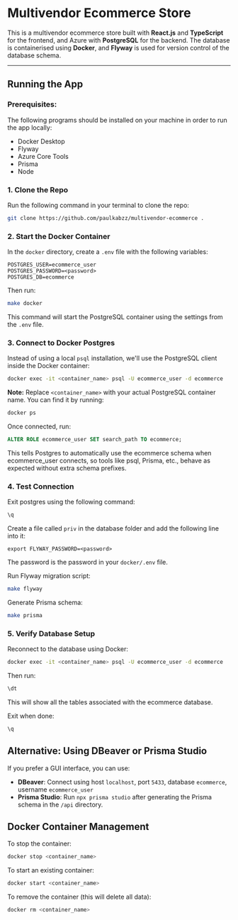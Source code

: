 # Multivendor Ecommerce Store

This is a multivendor ecommerce store built with **React.js** and **TypeScript** for the frontend, and Azure with **PostgreSQL** for the backend. The database is containerised using **Docker**, and **Flyway** is used for version control of the database schema.

---

## Running the App

### Prerequisites:

The following programs should be installed on your machine in order to run the app locally:
- Docker Desktop
- Flyway
- Azure Core Tools
- Prisma 
- Node

### 1. Clone the Repo

Run the following command in your terminal to clone the repo:

```bash
git clone https://github.com/paulkabzz/multivendor-ecommerce .
```

### 2. Start the Docker Container

In the `docker` directory, create a `.env` file with the following variables:

```
POSTGRES_USER=ecommerce_user
POSTGRES_PASSWORD=<password>
POSTGRES_DB=ecommerce
```

Then run:
```bash
make docker
```

This command will start the PostgreSQL container using the settings from the `.env` file.

### 3. Connect to Docker Postgres

Instead of using a local `psql` installation, we'll use the PostgreSQL client inside the Docker container:

```bash
docker exec -it <container_name> psql -U ecommerce_user -d ecommerce
```

**Note:** Replace `<container_name>` with your actual PostgreSQL container name. You can find it by running:
```bash
docker ps
```

Once connected, run:
```sql
ALTER ROLE ecommerce_user SET search_path TO ecommerce;
```

This tells Postgres to automatically use the ecommerce schema when ecommerce_user connects, so tools like psql, Prisma, etc., behave as expected without extra schema prefixes.

### 4. Test Connection

Exit postgres using the following command:
```bash
\q
```

Create a file called `priv` in the database folder and add the following line into it:
```
export FLYWAY_PASSWORD=<password>
```
The password is the password in your `docker/.env` file.

Run Flyway migration script:
```bash
make flyway
```

Generate Prisma schema:
```bash
make prisma
```

### 5. Verify Database Setup

Reconnect to the database using Docker:
```bash
docker exec -it <container_name> psql -U ecommerce_user -d ecommerce
```

Then run:
```bash
\dt
```

This will show all the tables associated with the ecommerce database.

Exit when done:
```bash
\q
```

## Alternative: Using DBeaver or Prisma Studio

If you prefer a GUI interface, you can use:

- **DBeaver**: Connect using host `localhost`, port `5433`, database `ecommerce`, username `ecommerce_user`
- **Prisma Studio**: Run `npx prisma studio` after generating the Prisma schema in the `/api` directory.

## Docker Container Management

To stop the container:
```bash
docker stop <container_name>
```

To start an existing container:
```bash
docker start <container_name>
```

To remove the container (this will delete all data):
```bash
docker rm <container_name>
```
